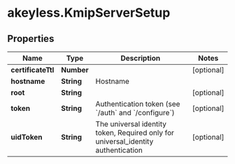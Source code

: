 # akeyless.KmipServerSetup

## Properties

Name | Type | Description | Notes
------------ | ------------- | ------------- | -------------
**certificateTtl** | **Number** |  | [optional] 
**hostname** | **String** | Hostname | 
**root** | **String** |  | [optional] 
**token** | **String** | Authentication token (see &#x60;/auth&#x60; and &#x60;/configure&#x60;) | [optional] 
**uidToken** | **String** | The universal identity token, Required only for universal_identity authentication | [optional] 


